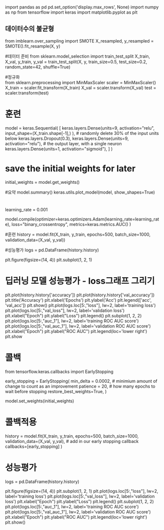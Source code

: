 import pandas as pd
pd.set_option('display.max_rows', None)
import numpy  as np
from tensorflow import keras
import matplotlib.pyplot as plt

## 데이터수의 불균형 
from imblearn.over_sampling import SMOTE
X_resampled, y_resampled = SMOTE().fit_resample(X, y)

#데이터 준비
from sklearn.model_selection import train_test_split
X_train, X_val, y_train, y_val = train_test_split(X, y, 
                                                  train_size=0.5,
                                                  test_size=0.2, 
                                                  random_state=42, 
                                                  shuffle=True)
                                                  
#정규화                                                  
from sklearn.preprocessing import MinMaxScaler
scaler  = MinMaxScaler()
X_train = scaler.fit_transform(X_train)
X_val   = scaler.transform(X_val)
test    = scaler.transform(test)

# 훈련
model = keras.Sequential(
    [
        keras.layers.Dense(units=9, activation="relu", input_shape=(X_train.shape[-1],) ),
        # randomly delete 30% of the input units below
        keras.layers.Dropout(0.3),
        keras.layers.Dense(units=9, activation="relu"),
        # the output layer, with a single neuron
        keras.layers.Dense(units=1, activation="sigmoid"),
    ]
)

# save the initial weights for later
initial_weights = model.get_weights()

#요약
model.summary()
keras.utils.plot_model(model, show_shapes=True)

#
learning_rate = 0.001

model.compile(optimizer=keras.optimizers.Adam(learning_rate=learning_rate), 
              loss="binary_crossentropy", 
              metrics=keras.metrics.AUC()
             )
             
#훈련
history = model.fit(X_train, y_train, 
          epochs=500, 
          batch_size=1000, 
          validation_data=(X_val, y_val))
          
#성능평가
logs = pd.DataFrame(history.history)

plt.figure(figsize=(14, 4))
plt.subplot(1, 2, 1)

# 딥러닝 모델 성능평가 - loss그래프 그리기
plt.plot(history.history['accuracy'])
plt.plot(history.history['val_accuracy'])
plt.title('Accuracy')
plt.xlabel('Epochs')
plt.ylabel('Acc')
plt.legend(['acc', 'val_acc'])
plt.show()
plt.plot(logs.loc[5:,"loss"], lw=2, label='training loss')
plt.plot(logs.loc[5:,"val_loss"], lw=2, label='validation loss')
plt.xlabel("Epoch")
plt.ylabel("Loss")
plt.legend()
plt.subplot(1, 2, 2)
plt.plot(logs.loc[5:,"auc_1"], lw=2, label='training ROC AUC score')
plt.plot(logs.loc[5:,"val_auc_1"], lw=2, label='validation ROC AUC score')
plt.xlabel("Epoch")
plt.ylabel("ROC AUC")
plt.legend(loc='lower right')
plt.show

# 콜백
from tensorflow.keras.callbacks import EarlyStopping

early_stopping = EarlyStopping(
    min_delta = 0.0002, # minimium amount of change to count as an improvement
    patience  = 20,     # how many epochs to wait before stopping
    restore_best_weights=True,
)

model.set_weights(initial_weights)

# 콜백적용
history = model.fit(X_train, y_train, 
          epochs=500, 
          batch_size=1000, 
          validation_data=(X_val, y_val),
          # add in our early stopping callback
          callbacks=[early_stopping]
        )

# 성능평가
logs = pd.DataFrame(history.history)

plt.figure(figsize=(14, 4))
plt.subplot(1, 2, 1)
plt.plot(logs.loc[5:,"loss"], lw=2, label='training loss')
plt.plot(logs.loc[5:,"val_loss"], lw=2, label='validation loss')
plt.xlabel("Epoch")
plt.ylabel("Loss")
plt.legend()
plt.subplot(1, 2, 2)
plt.plot(logs.loc[5:,"auc_1"], lw=2, label='training ROC AUC score')
plt.plot(logs.loc[5:,"val_auc_1"], lw=2, label='validation ROC AUC score')
plt.xlabel("Epoch")
plt.ylabel("ROC AUC")
plt.legend(loc='lower right')
plt.show()
